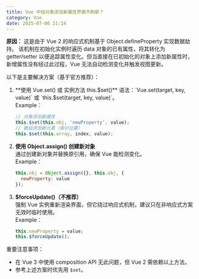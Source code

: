 ```yaml
---
title: Vue 中给对象添加新属性界面不刷新？
category: Vue
date: 2025-07-06 21:14
---
```

**原因：** 这是由于 Vue 2 的响应式机制基于 Object.defineProperty 实现数据劫持。 该机制在初始化实例时遍历 data 对象的已有属性，将其转化为 getter/setter 以便追踪属性变化。但当直接在已初始化的对象上添加新属性时，新增属性没有经过此过程，Vue 无法自动检测变化并触发视图更新。 

以下是主要解决方案（基于官方推荐）：
1. **使用 Vue.set() 或 实例方法 this.$set()**  
   语法：`Vue.set(target, key, value)` 或 `this.$set(target, key, value)`。  
   Example：
   ```javascript
   // 对象添加新属性
   this.$set(this.obj, 'newProperty', value);
   // 数组添加新元素（索引位置）
   this.$set(this.array, index, value);
   ```

2. **使用 Object.assign() 创建新对象**  
   通过创建新对象并替换原引用，确保 Vue 能检测变化。  
   Example：
   ```javascript
   this.obj = Object.assign({}, this.obj, { 
     newProperty: value 
   });
   ```

3. **$forceUpdate()（不推荐）**  
   强制 Vue 实例重新渲染界面，但它绕过响应式机制，建议只在非响应式方案无效时临时使用。  
   Example：
   ```javascript
   this.newProperty = value;
   this.$forceUpdate();
   ```

重要注意事项：
- 在 Vue 3 中使用 composition API 无此问题，但 Vue 2 需依赖以上方法。
- 参考上述方案时优先用 `$set`。
